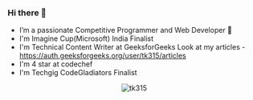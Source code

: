 ### Hi there 👋

- I’m a passionate Competitive Programmer and Web Developer 🚀 
- I'm Imagine Cup(Microsoft) India Finalist
- I'm Technical Content Writer at GeeksforGeeks
  Look at my articles - https://auth.geeksforgeeks.org/user/tk315/articles
- I'm 4 star at codechef
- I'm Techgig CodeGladiators Finalist

<p align="center"> <img src="https://github-readme-stats.vercel.app/api?username=tk315&show_icons=true&theme=gotham" alt="tk315" />




